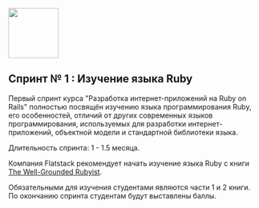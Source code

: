 [<img src="http://www.flatstack.com/logo.svg" width="100"/>](http://www.flatstack.com)

## Спринт № 1 : Изучение языка Ruby

Первый спринт курса "Разработка интернет-приложений на Ruby on Rails" полностью посвящён изучению языка программирования Ruby, его особенностей, отличий от других современных языков программирования, используемых для разработки интернет-приложений, объектной модели и стандартной библиотеки языка.

Длительность спринта: 1 - 1.5 месяца.

Компания Flatstack рекомендует начать изучение языка Ruby с книги [The Well-Grounded Rubyist](https://github.com/fs/itis/raw/master/books/the_well_grounded_rubyist.zip).

Обязательными для изучения студентами являются части 1 и 2 книги. По окончанию спринта студентам будут выставлены баллы.

